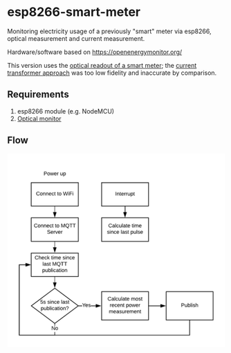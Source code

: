 # esp8266-smart-meter

Monitoring electricity usage of a previously "smart" meter via esp8266, optical measurement and current measurement.

Hardware/software based on https://openenergymonitor.org/

This version uses the [optical readout of a smart meter](https://learn.openenergymonitor.org/electricity-monitoring/pulse-counting/introduction-to-pulse-counting); the [current transformer approach](https://learn.openenergymonitor.org/electricity-monitoring/ct-sensors/introduction) was too low fidelity and inaccurate by comparison.

## Requirements

1. esp8266 module (e.g. NodeMCU)
2. [Optical monitor](https://shop.openenergymonitor.com/optical-utility-meter-led-pulse-sensor/)

## Flow

![Flowchart](esp8266-smart-meter.png)
